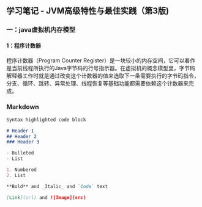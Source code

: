 ## 学习笔记 - JVM高级特性与最佳实践（第3版)
### 一：java虚拟机内存模型
#### 1：程序计数器
程序计数器（Program Counter Register）是一块较小的内存空间，它可以看作是当前线程所执行的Java字节码的行号指示器。在虚拟机的概念模型里，字节码解释器工作时就是通过改变这个计数器的值来选取下一条需要执行的字节码指令，分支、循环、跳转、异常处理、线程恢复等基础功能都需要依赖这个计数器来完成。







### Markdown

```markdown
Syntax highlighted code block

# Header 1
## Header 2
### Header 3

- Bulleted
- List

1. Numbered
2. List

**Bold** and _Italic_ and `Code` text

[Link](url) and ![Image](src)
```





